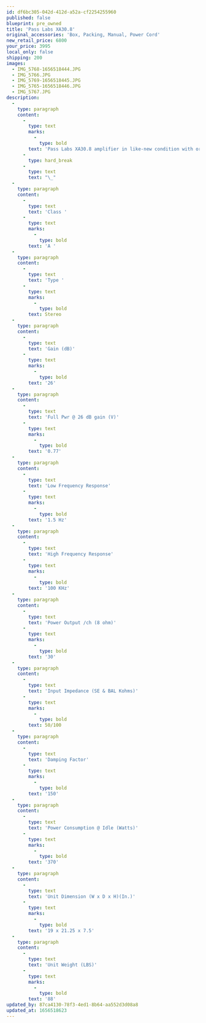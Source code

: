 ```yaml
---
id: df6bc305-042d-412d-a52a-cf2254255960
published: false
blueprint: pre_owned
title: 'Pass Labs XA30.8'
original_accessories: 'Box, Packing, Manual, Power Cord'
new_retail_price: 6800
your_price: 3995
local_only: false
shipping: 200
images:
  - IMG_5768-1656518444.JPG
  - IMG_5766.JPG
  - IMG_5769-1656518445.JPG
  - IMG_5765-1656518446.JPG
  - IMG_5767.JPG
description:
  -
    type: paragraph
    content:
      -
        type: text
        marks:
          -
            type: bold
        text: 'Pass Labs XA30.8 amplifier in like-new condition with original box, packing and power cord. This is the sweetest sounding 30 watts you will ever hear - and built like a battleship. Unit sells as new for $6,800.00'
      -
        type: hard_break
      -
        type: text
        text: "\_"
  -
    type: paragraph
    content:
      -
        type: text
        text: 'Class '
      -
        type: text
        marks:
          -
            type: bold
        text: 'A '
  -
    type: paragraph
    content:
      -
        type: text
        text: 'Type '
      -
        type: text
        marks:
          -
            type: bold
        text: Stereo
  -
    type: paragraph
    content:
      -
        type: text
        text: 'Gain (dB)'
      -
        type: text
        marks:
          -
            type: bold
        text: '26'
  -
    type: paragraph
    content:
      -
        type: text
        text: 'Full Pwr @ 26 dB gain (V)'
      -
        type: text
        marks:
          -
            type: bold
        text: '0.77'
  -
    type: paragraph
    content:
      -
        type: text
        text: 'Low Frequency Response'
      -
        type: text
        marks:
          -
            type: bold
        text: '1.5 Hz'
  -
    type: paragraph
    content:
      -
        type: text
        text: 'High Frequency Response'
      -
        type: text
        marks:
          -
            type: bold
        text: '100 KHz'
  -
    type: paragraph
    content:
      -
        type: text
        text: 'Power Output /ch (8 ohm)'
      -
        type: text
        marks:
          -
            type: bold
        text: '30'
  -
    type: paragraph
    content:
      -
        type: text
        text: 'Input Impedance (SE & BAL Kohms)'
      -
        type: text
        marks:
          -
            type: bold
        text: 50/100
  -
    type: paragraph
    content:
      -
        type: text
        text: 'Damping Factor'
      -
        type: text
        marks:
          -
            type: bold
        text: '150'
  -
    type: paragraph
    content:
      -
        type: text
        text: 'Power Consumption @ Idle (Watts)'
      -
        type: text
        marks:
          -
            type: bold
        text: '370'
  -
    type: paragraph
    content:
      -
        type: text
        text: 'Unit Dimension (W x D x H)(In.)'
      -
        type: text
        marks:
          -
            type: bold
        text: '19 x 21.25 x 7.5'
  -
    type: paragraph
    content:
      -
        type: text
        text: 'Unit Weight (LBS)'
      -
        type: text
        marks:
          -
            type: bold
        text: '88'
updated_by: 87ca4130-78f3-4ed1-8b64-aa552d3d08a8
updated_at: 1656518623
---
```

